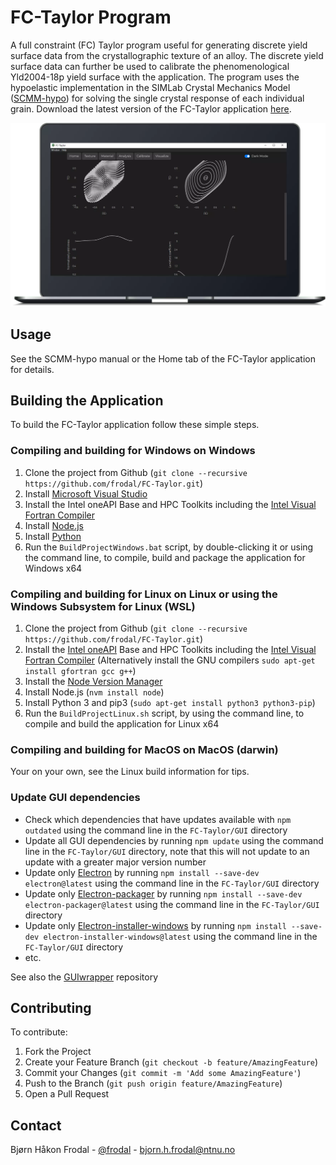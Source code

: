 # FC-Taylor Program

A full constraint (FC) Taylor program useful for generating discrete yield surface data from the crystallographic texture of an alloy. The discrete yield surface data can further be used to calibrate the phenomenological Yld2004-18p yield surface with the application. The program uses the hypoelastic implementation in the SIMLab Crystal Mechanics Model ([SCMM-hypo](https://github.com/frodal/SCMM-hypo)) for solving the single crystal response of each individual grain. Download the latest version of the FC-Taylor application [here](https://github.com/frodal/FC-Taylor/releases).

![FC-Taylor image](FC-Taylor-laptop.webp "FC-Taylor")

## Usage

See the SCMM-hypo manual or the Home tab of the FC-Taylor application for details.

## Building the Application

To build the FC-Taylor application follow these simple steps.

### Compiling and building for Windows on Windows

1. Clone the project from Github (`git clone --recursive https://github.com/frodal/FC-Taylor.git`)
2. Install [Microsoft Visual Studio](https://visualstudio.microsoft.com/)
3. Install the Intel oneAPI Base and HPC Toolkits including the [Intel Visual Fortran Compiler](https://software.intel.com/en-us/fortran-compilers)
4. Install [Node.js](https://nodejs.org)
5. Install [Python](https://www.python.org)
6. Run the `BuildProjectWindows.bat` script, by double-clicking it or using the command line, to compile, build and package the application for Windows x64

### Compiling and building for Linux on Linux or using the Windows Subsystem for Linux (WSL)

1. Clone the project from Github (`git clone --recursive https://github.com/frodal/FC-Taylor.git`)
2. Install the [Intel oneAPI](https://software.intel.com/content/www/us/en/develop/articles/installing-intel-oneapi-toolkits-via-apt.html) Base and HPC Toolkits including the [Intel Visual Fortran Compiler](https://software.intel.com/en-us/fortran-compilers) (Alternatively install the GNU compilers `sudo apt-get install gfortran gcc g++`)
3. Install the [Node Version Manager](https://github.com/nvm-sh/nvm#install--update-script)
4. Install Node.js (`nvm install node`)
5. Install Python 3 and pip3 (`sudo apt-get install python3 python3-pip`)
6. Run the `BuildProjectLinux.sh` script, by using the command line, to compile and build the application for Linux x64

### Compiling and building for MacOS on MacOS (darwin)

Your on your own, see the Linux build information for tips.

### Update GUI dependencies

* Check which dependencies that have updates available with `npm outdated` using the command line in the `FC-Taylor/GUI` directory
* Update all GUI dependencies by running `npm update` using the command line in the `FC-Taylor/GUI` directory, note that this will not update to an update with a greater major version number
* Update only [Electron](https://electronjs.org/docs/tutorial/first-app#installing-electron) by running `npm install --save-dev electron@latest` using the command line in the `FC-Taylor/GUI` directory
* Update only [Electron-packager](https://github.com/electron-userland/electron-packager) by running `npm install --save-dev electron-packager@latest` using the command line in the `FC-Taylor/GUI` directory
* Update only [Electron-installer-windows](https://github.com/electron-userland/electron-installer-windows) by running `npm install --save-dev electron-installer-windows@latest` using the command line in the `FC-Taylor/GUI` directory
* etc.

See also the [GUIwrapper](https://github.com/frodal/GUIwrapper) repository

## Contributing

To contribute:

1. Fork the Project
2. Create your Feature Branch (`git checkout -b feature/AmazingFeature`)
3. Commit your Changes (`git commit -m 'Add some AmazingFeature'`)
4. Push to the Branch (`git push origin feature/AmazingFeature`)
5. Open a Pull Request

## Contact

Bjørn Håkon Frodal - [@frodal](https://github.com/frodal) - bjorn.h.frodal@ntnu.no
